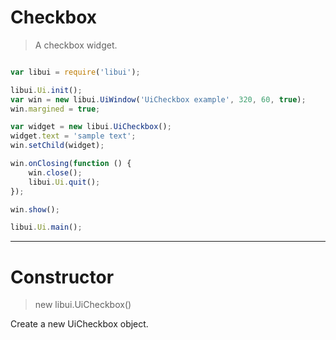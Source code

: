 
# Checkbox

> A checkbox widget.

```js

var libui = require('libui');

libui.Ui.init();
var win = new libui.UiWindow('UiCheckbox example', 320, 60, true);
win.margined = true;

var widget = new libui.UiCheckbox();
widget.text = 'sample text';
win.setChild(widget);

win.onClosing(function () {
	win.close();
	libui.Ui.quit();
});

win.show();

libui.Ui.main();


```

---

# Constructor

> new libui.UiCheckbox()

Create a new UiCheckbox object.

